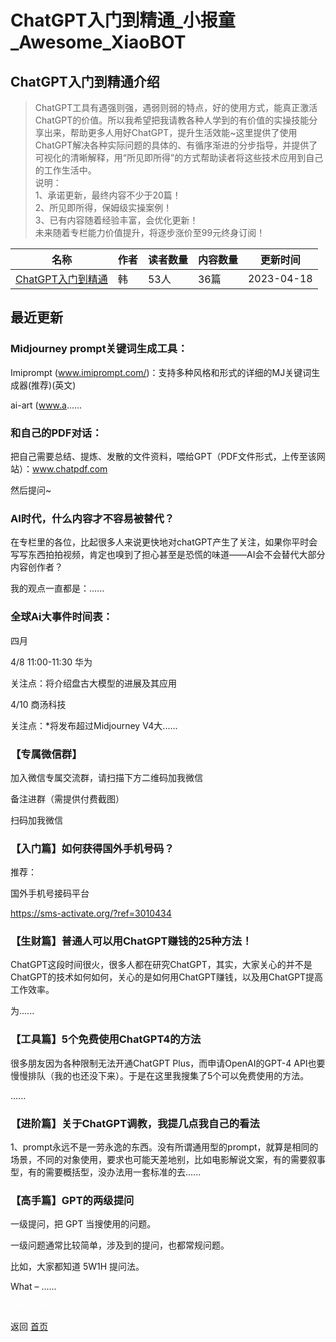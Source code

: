 # ChatGPT入门到精通_小报童_Awesome_XiaoBOT

## ChatGPT入门到精通介绍
> ChatGPT工具有遇强则强，遇弱则弱的特点，好的使用方式，能真正激活ChatGPT的价值。所以我希望把我请教各种人学到的有价值的实操技能分享出来，帮助更多人用好ChatGPT，提升生活效能~这里提供了使用ChatGPT解决各种实际问题的具体的、有循序渐进的分步指导，并提供了可视化的清晰解释，用“所见即所得”的方式帮助读者将这些技术应用到自己的工作生活中。    
说明：    
1、承诺更新，最终内容不少于20篇！    
2、所见即所得，保姆级实操案例！    
3、已有内容随着经验丰富，会优化更新！    
未来随着专栏能力价值提升，将逐步涨价至99元终身订阅！  
  


|名称|作者|读者数量|内容数量|更新时间|
|---|---|---|---|---|
|[ChatGPT入门到精通](https://xiaobot.net/p/ChatGPTcourse?refer=0b133df9-27dc-423b-8101-639049001c13)|韩|53人|36篇|2023-04-18|

## 最近更新
### Midjourney prompt关键词生成工具：

Imiprompt (www.imiprompt.com/)：支持多种风格和形式的详细的MJ关键词生成器(推荐)(英文)

ai-art (www.a......

### 和自己的PDF对话：

把自己需要总结、提炼、发散的文件资料，喂给GPT（PDF文件形式，上传至该网站）：www.chatpdf.com

然后提问~

### AI时代，什么内容才不容易被替代？

在专栏里的各位，比起很多人来说更快地对chatGPT产生了关注，如果你平时会写写东西拍拍视频，肯定也嗅到了担心甚至是恐慌的味道——AI会不会替代大部分内容创作者？

我的观点一直都是：......

### 全球Ai大事件时间表：

四月

4/8 11:00-11:30 华为

关注点：将介绍盘古大模型的进展及其应用

4/10 商汤科技

关注点：*将发布超过Midjourney V4大......

### 【专属微信群】

加入微信专属交流群，请扫描下方二维码加我微信

备注进群（需提供付费截图）

扫码加我微信

### 【入门篇】如何获得国外手机号码？

推荐：

国外手机号接码平台

https://sms-activate.org/?ref=3010434

### 【生财篇】普通人可以用ChatGPT赚钱的25种方法！

ChatGPT这段时间很火，很多人都在研究ChatGPT，其实，大家关心的并不是ChatGPT的技术如何如何，关心的是如何用ChatGPT赚钱，以及用ChatGPT提高工作效率。

为......

### 【工具篇】5个免费使用ChatGPT4的方法

很多朋友因为各种限制无法开通ChatGPT Plus，而申请OpenAI的GPT-4
API也要慢慢排队（我的也还没下来）。于是在这里我搜集了5个可以免费使用的方法。

......

### 【进阶篇】关于ChatGPT调教，我提几点我自己的看法

1、prompt永远不是一劳永逸的东西。没有所谓通用型的prompt，就算是相同的场景，不同的对象使用，要求也可能天差地别，比如电影解说文案，有的需要叙事型，有的需要概括型，没办法用一套标准的去......

### 【高手篇】GPT的两级提问

一级提问，把 GPT 当搜使用的问题。

一级问题通常比较简单，涉及到的提问，也都常规问题。

比如，大家都知道 5W1H 提问法。

What – ......


<a href="https://github.com/Reno9527/awesome-xiaobot" style="color: white; text-decoration: none;">awesome-xiaobot</a>

返回 [首页](../README.md)
